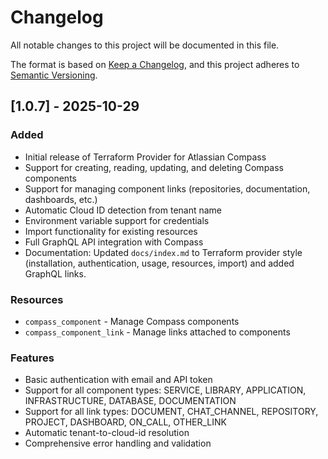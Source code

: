 # Changelog

All notable changes to this project will be documented in this file.

The format is based on [Keep a Changelog](https://keepachangelog.com/en/1.0.0/),
and this project adheres to [Semantic Versioning](https://semver.org/spec/v2.0.0.html).

## [1.0.7] - 2025-10-29

### Added
- Initial release of Terraform Provider for Atlassian Compass
- Support for creating, reading, updating, and deleting Compass components
- Support for managing component links (repositories, documentation, dashboards, etc.)
- Automatic Cloud ID detection from tenant name
- Environment variable support for credentials
- Import functionality for existing resources
- Full GraphQL API integration with Compass
- Documentation: Updated `docs/index.md` to Terraform provider style (installation, authentication, usage, resources, import) and added GraphQL links.

### Resources
- `compass_component` - Manage Compass components
- `compass_component_link` - Manage links attached to components

### Features
- Basic authentication with email and API token
- Support for all component types: SERVICE, LIBRARY, APPLICATION, INFRASTRUCTURE, DATABASE, DOCUMENTATION
- Support for all link types: DOCUMENT, CHAT_CHANNEL, REPOSITORY, PROJECT, DASHBOARD, ON_CALL, OTHER_LINK
- Automatic tenant-to-cloud-id resolution
- Comprehensive error handling and validation
